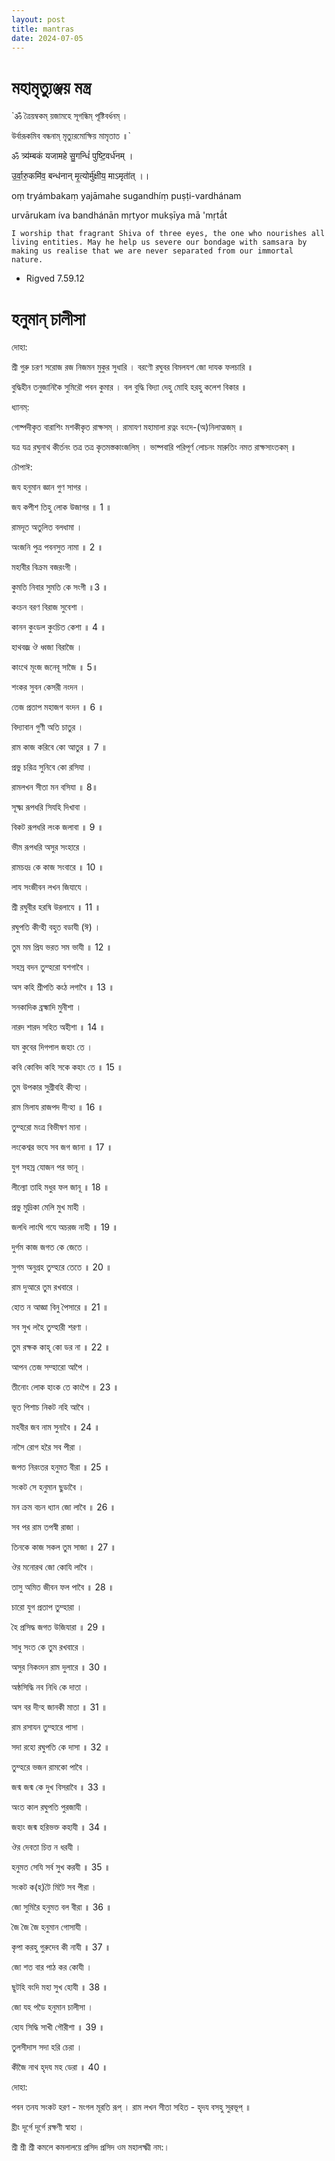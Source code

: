 ```yaml
---
layout: post 
title: mantras 
date: 2024-07-05
---
```


# মহামৃত্যুঞ্জয় মন্ত্র

`ॐ ত্রৈয়ম্বকম্ য়জামহে সূগন্ধিম্ পূষ্টিবর্ধনম্ ।

উর্বারূকমিব বন্ধনাম্ মৃত্যুরমোক্ষিয় মামৃতাত ॥`

ॐ त्र्य॑म्बकं यजामहे सु॒गन्धिं॑ पुष्टि॒वर्ध॑नम् ।

उ॒र्वा॒रु॒कमि॑व॒ बन्ध॑नान् मृ॒त्योर्मु॑क्षीय॒ माऽमृता॑॑त् ।।

oṃ tryámbakaṃ yajāmahe sugandhíṃ puṣṭi-vardhánam

urvārukam íva bandhánān mṛtyor mukṣīya mā 'mṛtā́t

`I worship that fragrant Shiva of three eyes, the one who nourishes all living entities. May he help us severe our bondage with samsara by making us realise that we are never separated from our immortal nature.`
 - Rigved 7.59.12

# হনুমান্ চালীসা

দোহা:

শ্রী গুরু চরণ সরোজ রজ নিজমন মুকুর সুধারি ।
বরণৌ রঘুবর বিমলযশ জো দাযক ফলচারি ॥

বুদ্ধিহীন তনুজানিকৈ সুমিরৌ পবন কুমার ।
বল বুদ্ধি বিদ্যা দেহু মোহি হরহু কলেশ বিকার ॥

ধ্যানম্:

গোষ্পদীকৃত বারাশিং মশকীকৃত রাক্ষসম্ ।
রামাযণ মহামালা রত্নং বংদে-(অ)নিলাত্মজম্ ॥

যত্র যত্র রঘুনাথ কীর্তনং তত্র তত্র কৃতমস্তকাংজলিম্ ।
ভাষ্পবারি পরিপূর্ণ লোচনং মারুতিং নমত রাক্ষসাংতকম্ ॥

চৌপাঈ:

জয হনুমান জ্ঞান গুণ সাগর ।

জয কপীশ তিহু লোক উজাগর ॥ 1 ॥

রামদূত অতুলিত বলধামা ।

অংজনি পুত্র পবনসুত নামা ॥ 2 ॥

মহাবীর বিক্রম বজরংগী ।

কুমতি নিবার সুমতি কে সংগী ॥3 ॥

কংচন বরণ বিরাজ সুবেশা ।

কানন কুংডল কুংচিত কেশা ॥ 4 ॥

হাথবজ্র ঔ ধ্বজা বিরাজৈ ।

কাংথে মূংজ জনেবূ সাজৈ ॥ 5॥

শংকর সুবন কেসরী নংদন ।

তেজ প্রতাপ মহাজগ বংদন ॥ 6 ॥

বিদ্যাবান গুণী অতি চাতুর ।

রাম কাজ করিবে কো আতুর ॥ 7 ॥

প্রভু চরিত্র সুনিবে কো রসিযা ।

রামলখন সীতা মন বসিযা ॥ 8॥

সূক্ষ্ম রূপধরি সিযহি দিখাবা ।

বিকট রূপধরি লংক জলাবা ॥ 9 ॥

ভীম রূপধরি অসুর সংহারে ।

রামচংদ্র কে কাজ সংবারে ॥ 10 ॥

লায সংজীবন লখন জিযাযে ।

শ্রী রঘুবীর হরষি উরলাযে ॥ 11 ॥

রঘুপতি কীন্হী বহুত বডাযী (ঈ) ।

তুম মম প্রিয ভরত সম ভাযী ॥ 12 ॥

সহস্র বদন তুম্হরো যশগাবৈ ।

অস কহি শ্রীপতি কংঠ লগাবৈ ॥ 13 ॥

সনকাদিক ব্রহ্মাদি মুনীশা ।

নারদ শারদ সহিত অহীশা ॥ 14 ॥

যম কুবের দিগপাল জহাং তে ।

কবি কোবিদ কহি সকে কহাং তে ॥ 15 ॥

তুম উপকার সুগ্রীবহি কীন্হা ।

রাম মিলায রাজপদ দীন্হা ॥ 16 ॥

তুম্হরো মংত্র বিভীষণ মানা ।

লংকেশ্বর ভযে সব জগ জানা ॥ 17 ॥

যুগ সহস্র যোজন পর ভানূ ।

লীল্যো তাহি মধুর ফল জানূ ॥ 18 ॥

প্রভু মুদ্রিকা মেলি মুখ মাহী ।

জলধি লাংঘি গযে অচরজ নাহী ॥ 19 ॥

দুর্গম কাজ জগত কে জেতে ।

সুগম অনুগ্রহ তুম্হরে তেতে ॥ 20 ॥

রাম দুআরে তুম রখবারে ।

হোত ন আজ্ঞা বিনু পৈসারে ॥ 21 ॥

সব সুখ লহৈ তুম্হারী শরণা ।

তুম রক্ষক কাহূ কো ডর না ॥ 22 ॥

আপন তেজ সম্হারো আপৈ ।

তীনোং লোক হাংক তে কাংপৈ ॥ 23 ॥

ভূত পিশাচ নিকট নহি আবৈ ।

মহবীর জব নাম সুনাবৈ ॥ 24 ॥

নাসৈ রোগ হরৈ সব পীরা ।

জপত নিরংতর হনুমত বীরা ॥ 25 ॥

সংকট সে হনুমান ছুডাবৈ ।

মন ক্রম বচন ধ্যান জো লাবৈ ॥ 26 ॥

সব পর রাম তপস্বী রাজা ।

তিনকে কাজ সকল তুম সাজা ॥ 27 ॥

ঔর মনোরথ জো কোযি লাবৈ ।

তাসু অমিত জীবন ফল পাবৈ ॥ 28 ॥

চারো যুগ প্রতাপ তুম্হারা ।

হৈ প্রসিদ্ধ জগত উজিযারা ॥ 29 ॥

সাধু সংত কে তুম রখবারে ।

অসুর নিকংদন রাম দুলারে ॥ 30 ॥

অষ্ঠসিদ্ধি নব নিধি কে দাতা ।

অস বর দীন্হ জানকী মাতা ॥ 31 ॥

রাম রসাযন তুম্হারে পাসা ।

সদা রহো রঘুপতি কে দাসা ॥ 32 ॥

তুম্হরে ভজন রামকো পাবৈ ।

জন্ম জন্ম কে দুখ বিসরাবৈ ॥ 33 ॥

অংত কাল রঘুপতি পুরজাযী ।

জহাং জন্ম হরিভক্ত কহাযী ॥ 34 ॥

ঔর দেবতা চিত্ত ন ধরযী ।

হনুমত সেযি সর্ব সুখ করযী ॥ 35 ॥

সংকট ক(হ)টৈ মিটৈ সব পীরা ।

জো সুমিরৈ হনুমত বল বীরা ॥ 36 ॥

জৈ জৈ জৈ হনুমান গোসাযী ।

কৃপা করহু গুরুদেব কী নাযী ॥ 37 ॥

জো শত বার পাঠ কর কোযী ।

ছূটহি বংদি মহা সুখ হোযী ॥ 38 ॥

জো যহ পডৈ হনুমান চালীসা ।

হোয সিদ্ধি সাখী গৌরীশা ॥ 39 ॥

তুলসীদাস সদা হরি চেরা ।

কীজৈ নাথ হৃদয মহ ডেরা ॥ 40 ॥

দোহা:

পবন তনয সংকট হরণ - মংগল মূরতি রূপ্ ।
রাম লখন সীতা সহিত - হৃদয বসহু সুরভূপ্ ॥


হ্রীং দূর্গে দূর্গে রক্ষণী স্বাহা ।

শ্রী শ্রী শ্রী কমলে কমলালয়ে প্রসিদ প্রসিদ ওম মহালক্ষ্মী নম:।
